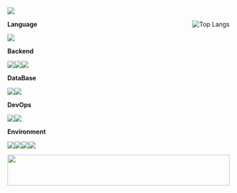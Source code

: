 <!-- <img src="https://capsule-render.vercel.app/api?type=venom&height=300&color=0:00aeff,100:e67efa&text=GarlGaru&section=header&descAlign=50&reversal=false&textBg=false&fontColor=dedede&animation=twinkling&fontAlign=34">

<img src="https://capsule-render.vercel.app/api?type=venom&height=300&color=0:00aeff,100:e67efa&text=GarlGaru&section=header&descAlign=50&reversal=false&textBg=false&fontColor=383838&animation=twinkling&fontAlign=34"> -->


<!-- <img src="https://capsule-render.vercel.app/api?type=venom&height=300&color=0:00aeff,100:e67efa&text=GarlGaru&section=header&descAlign=50&reversal=false&textBg=false&fontColor=383838&animation=twinkling&fontAlign=34"> -->
<img src="https://capsule-render.vercel.app/api?type=venom&height=300&color=0:87f74a,100:e67efa&text=GarlGaru&descAlign=100&descAlignY=100&reversal=false&section=header&textBg=false&fontColor=028ccc&animation=twinkling&rotate=0&fontAlign=33">

<!-- <a href="https://git.io/streak-stats"><img src="https://streak-stats.demolab.com?user=GarlGaru&theme=java-dark&hide_border=true&border_radius=10&date_format=%5BY%20%5DM%20j" align="right" alt="GitHub Streak" /></a> -->
<a href="https://github.com/anuraghazra/github-readme-stats"><img src="https://github-readme-stats.vercel.app/api/top-langs/?username=GarlGaru&exclude_repo=practice,nextBlog&hide=css&layout=donut&size_weight=0.5&count_weight=0.5&theme=radical" align="right" alt="Top Langs" /></a>

<!-- <img src="https://github-readme-stats.vercel.app/api/top-langs/?username=GarlGaru&layout=compact&theme=tokyonight&hide_border=true" alt="GitHub Streak" align=right /> -->

**Language**

<img src="https://img.shields.io/badge/Java-ED8B00?style=for-the-badge&logo=openjdk&logoColor=white">



**Backend**

<img src="https://img.shields.io/badge/Spring-6DB33F?style=for-the-badge&logo=spring&logoColor=white"><img src="https://img.shields.io/badge/Spring%20Boot-6DB33F?style=for-the-badge&logo=Spring%20Boot&logoColor=white"><img src="https://img.shields.io/badge/nginx-009639.svg?style=for-the-badge&logo=nginx&logoColor=white">


**DataBase**

<img src="https://img.shields.io/badge/MySQL-005C84?style=for-the-badge&logo=mysql&logoColor=white"><img src="https://img.shields.io/badge/PostgreSQL-316192?style=for-the-badge&logo=postgresql&logoColor=white">


**DevOps**

<img src="https://img.shields.io/badge/Git-F05032?style=for-the-badge&logo=Git&logoColor=white"><!-- <img src="https://img.shields.io/badge/-Github_Actions-2088FF?style=for-the-badge&logo=github-actions&logoColor=white">--><img src="https://img.shields.io/badge/Docker-2496ED?style=for-the-badge&logo=Docker&logoColor=white">


**Environment**

<img src="https://img.shields.io/badge/intellij-000000.svg?style=for-the-badge&logo=intellijidea&logoColor=white"/><img src="https://img.shields.io/badge/Figma-F24E1E?style=for-the-badge&logo=Figma&logoColor=white"/><img src="https://img.shields.io/badge/Jira-0052CC?style=for-the-badge&logo=jira&logoColor=white"/><img src="https://img.shields.io/badge/Notion-000000?style=for-the-badge&logo=notion&logoColor=white"/>




<img src="https://render.gitanimals.org/lines/GarlGaru?pet-id=630641350049098001&contribution-view=false" width="100%" height="70"/>

